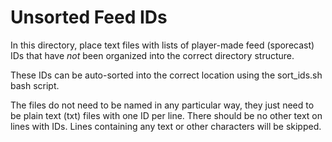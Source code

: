 # Unsorted Feed IDs
In this directory, place text files with lists of player-made feed (sporecast) IDs that have *not* been organized into the correct directory structure.

These IDs can be auto-sorted into the correct location using the sort_ids.sh bash script.

The files do not need to be named in any particular way, they just need to be plain text (txt) files with one ID per line. There should be no other text on lines with IDs. Lines containing any text or other characters will be skipped.